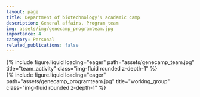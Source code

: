 ```yaml
---
layout: page
title: Department of biotechnology’s academic camp
description: General affairs, Program team
img: assets/img/genecamp_programteam.jpg
importance: 4
category: Personal
related_publications: false
---
```


<!-- add a group photo later -->

<div class="row">
    <div class="col-sm mt-3 mt-md-0">
        {% include figure.liquid loading="eager" path="assets/genecamp_team.jpg" title="team_activity" class="img-fluid rounded z-depth-1" %}
    </div>
</div>


<div class="row">
    <div class="col-sm mt-3 mt-md-0">
        {% include figure.liquid loading="eager" path="assets/genecamp_programteam.jpg" title="working_group" class="img-fluid rounded z-depth-1" %}
    </div>
</div>